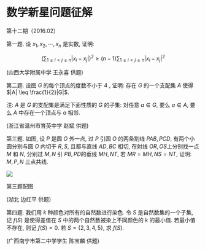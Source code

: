 # 数学新星问题征解 

第十二期（2016.02）

第一题. 设 $x_{1}, x_{2}, \cdots, x_{n}$ 是实数, 证明:

$$
\left(\sum_{1 \leq i<j \leq n}\left|x_{i}-x_{j}\right|\right)^{2} \geq(n-1) \sum_{1 \leq i<j \leq n}\left|x_{i}-x_{j}\right|^{2}
$$

(山西大学附属中学 王永喜 供题)

第二题. 设图 $G$ 的每个顶点的度数不小于 4 , 证明: 存在 $G$ 的一个支配集 $A$ 使得 $|A| \leq \frac{1}{2}|G|$.

注: $A$ 是 $G$ 的支配集是满足下面性质的 $G$ 的子集: 对任意 $a \in G$, 要么 $a \in A$, 要么 $A$ 中存在一个顶点与 $a$ 相邻.

(浙江省温州市育英中学 赵斌 供题)

第三题. 如图, 设 $P$ 是圆 $O$ 外一点, 过 $P$ 引圆 $O$ 的两条割线 $P A B, P C D$, 有两个小圆分别与圆 $O$ 内切于 $R, S$, 且都与直线 $A D, B C$ 相切, 在射线 $O R, O S$上分别找一点 $M$ 和 $N$, 分别过 $M, N$ 引 $P B, P D$的垂线 $M H, N T$, 若 $M R=M H, N S=N T$, 证明: $M, P, N$ 三点共线.

![](https://cdn.mathpix.com/cropped/2024_02_26_c280b2f7ed5460c2d84eg-1.jpg?height=328&width=474&top_left_y=1635&top_left_x=1288)

第三题配图

(湖北 边红平 供题)

第四题. 我们用 $k$ 种颜色对所有的自然数进行染色. 令 $S$ 是自然数集的一个子集, 记 $f(S)$ 是使得差值在 $S$ 中的两个自然数被染上不同颜色的 $k$ 的最小值. 若最小值不存在, 则记 $f(S)=0$. 若 $S=\{2,3,4,5\}$, 求 $f(S)$.

(广西南宁市第二中学学生 陈宝麟 供题)

